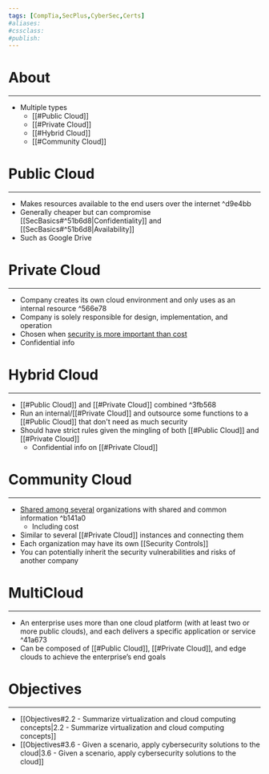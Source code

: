 ```yaml
---
tags: [CompTia,SecPlus,CyberSec,Certs]
#aliases:
#cssclass:
#publish:
---
```


# About
---
- Multiple types
	- [[#Public Cloud]]
	- [[#Private Cloud]]
	- [[#Hybrid Cloud]]
	- [[#Community Cloud]]

# Public Cloud
---
- Makes resources available to the end users over the internet ^d9e4bb
- Generally cheaper but can compromise [[SecBasics#^51b6d8|Confidentiality]] and [[SecBasics#^51b6d8|Availability]]
- Such as Google Drive

# Private Cloud
---
- Company creates its own cloud environment and only uses as an internal resource ^566e78
- Company is solely responsible for design, implementation, and operation
- Chosen when <u>security is more important than cost</u>
- Confidential info

# Hybrid Cloud
---
- [[#Public Cloud]] and [[#Private Cloud]] combined ^3fb568
- Run an internal/[[#Private Cloud]] and outsource some functions to a [[#Public Cloud]] that don't need as much security
- Should have strict rules given the mingling of both [[#Public Cloud]] and [[#Private Cloud]]
	- Confidential info on [[#Private Cloud]]

# Community Cloud
---
- <u>Shared among several</u> organizations with shared and common information ^b141a0
	- Including cost
- Similar to several [[#Private Cloud]] instances and connecting them
- Each organization may have its own [[Security Controls]]
- You can potentially inherit the security vulnerabilities and risks of another company

# MultiCloud
---
- An enterprise uses more than one cloud platform (with at least two or more public clouds), and each delivers a specific application or service ^41a673
- Can be composed of [[#Public Cloud]], [[#Private Cloud]], and edge clouds to achieve the enterprise’s end goals

# Objectives
---
- [[Objectives#2.2 - Summarize virtualization and cloud computing concepts|2.2 - Summarize virtualization and cloud computing concepts]]
- [[Objectives#3.6 - Given a scenario, apply cybersecurity solutions to the cloud|3.6 - Given a scenario, apply cybersecurity solutions to the cloud]]